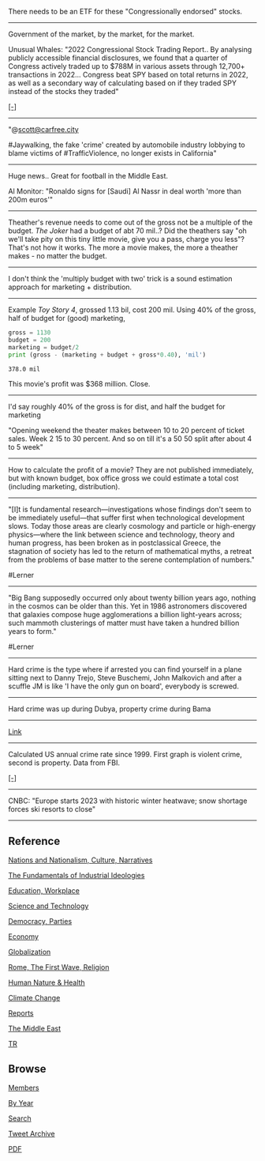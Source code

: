 
There needs to be an ETF for these "Congressionally endorsed" stocks.

---

Government of the market, by the market, for the market.

Unusual Whales: "2022 Congressional Stock Trading Report.. By
analysing publicly accessible financial disclosures, we found that a
quarter of Congress actively traded up to $788M in various assets
through 12,700+ transactions in 2022... Congress beat SPY based on
total returns in 2022, as well as a secondary way of calculating based
on if they traded SPY instead of the stocks they traded"

[[-]](https://unusualwhales.com/politics/article/congress-trading-report-2022)

---

"@scott@carfree.city

\#Jaywalking, the fake 'crime' created by automobile industry lobbying
to blame victims of #TrafficViolence, no longer exists in California"

---

Huge news.. Great for football in the Middle East.

Al Monitor: "Ronaldo signs for [Saudi] Al Nassr in deal worth 'more than
200m euros'"

---

Theather's revenue needs to come out of the gross not be a multiple of
the budget.  *The Joker* had a budget of abt 70 mil..?  Did the
theathers say "oh we'll take pity on this tiny little movie, give you
a pass, charge you less"? That's not how it works. The more a movie
makes, the more a theather makes - no matter the budget.

---

I don't think the 'multiply budget with two' trick is a sound
estimation approach for marketing + distribution. 

---

Example *Toy Story 4*, grossed 1.13 bil, cost 200 mil. Using 40% of
the gross, half of budget for (good) marketing,

```python
gross = 1130
budget = 200
marketing = budget/2
print (gross - (marketing + budget + gross*0.40), 'mil')
```

```text
378.0 mil
```

This movie's profit was $368 million. Close.

---

I'd say roughly 40% of the gross is for dist, and half the budget for
marketing

"Opening weekend the theater makes between 10 to 20 percent of ticket
sales. Week 2 15 to 30 percent. And so on till it's a 50 50 split
after about 4 to 5 week"

---

How to calculate the profit of a movie? They are not published
immediately, but with known budget, box office gross we could estimate
a total cost (including marketing, distribution).

---

"[I]t is fundamental research—investigations whose findings don't seem
to be immediately useful—that suffer first when technological
development slows. Today those areas are clearly cosmology and
particle or high-energy physics—where the link between science and
technology, theory and human progress, has been broken as in
postclassical Greece, the stagnation of society has led to the return
of mathematical myths, a retreat from the problems of base matter to
the serene contemplation of numbers."

\#Lerner

---

"Big Bang supposedly occurred only about twenty billion years ago,
nothing in the cosmos can be older than this. Yet in 1986 astronomers
discovered that galaxies compose huge agglomerations a billion
light-years across; such mammoth clusterings of matter must have taken
a hundred billion years to form."

\#Lerner

---

Hard crime is the type where if arrested you can find yourself in a
plane sitting next to Danny Trejo, Steve Buschemi, John Malkovich and
after a scuffle JM is like 'I have the only gun on board', everybody
is screwed.

---

Hard crime was up during Dubya, property crime during Bama

---

[Link](tweets/2023/fbi_badge_1.jpg)

---

Calculated US annual crime rate since 1999. First graph is violent
crime, second is property. Data from FBI.

[[-]](2023/01/us-crime.html#fbi)

---

CNBC: "Europe starts 2023 with historic winter heatwave; snow shortage
forces ski resorts to close"

---

## Reference

[Nations and Nationalism, Culture, Narratives](2013/02/nations-and-nationalism.html)

[The Fundamentals of Industrial Ideologies](2011/04/fundamentals-of-industrial-ideologies.html)

[Education, Workplace](2017/09/education-workplace.html)

[Science and Technology](2018/09/science-technology.html)

[Democracy, Parties](2016/11/democracy.html)

[Economy](2018/05/economy.html)

[Globalization](2018/09/globalization.html)

[Rome, The First Wave, Religion](2017/12/rome.html)

[Human Nature & Health](2020/07/human-nature.html)

[Climate Change](2018/12/climate.html)

[Reports](2019/05/reports.html)

[The Middle East](2019/07/middleeast.html)

[TR](../tr)

## Browse

[Members](2022/08/members.html)

[By Year](years.html)

[Search](search.html)

[Tweet Archive](tweets/index.html)

[PDF](https://drive.google.com/uc?export=view&id=1FSi-1MnqXVq_PVTEXzzflwN8-7h92N_R)



